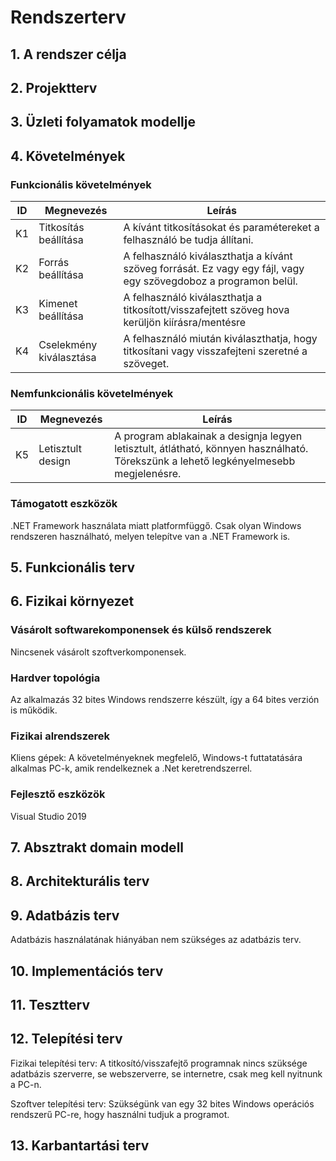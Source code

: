 # Rendszerterv
## 1. A rendszer célja
## 2. Projektterv
## 3. Üzleti folyamatok modellje
## 4. Követelmények

### Funkcionális követelmények

| ID | Megnevezés | Leírás |
| --- | --- | --- |
| K1 | Titkosítás beállítása | A kívánt titkosításokat és paramétereket a felhasználó be tudja állítani. |
| K2 | Forrás beállítása | A felhasználó kiválaszthatja a kívánt szöveg forrását. Ez vagy egy fájl, vagy egy szövegdoboz a programon belül. |
| K3 | Kimenet beállítása | A felhasználó kiválaszthatja a titkosított/visszafejtett szöveg hova kerüljön kiírásra/mentésre |
| K4 | Cselekmény kiválasztása | A felhasználó miután kiválaszthatja, hogy titkosítani vagy visszafejteni szeretné a szöveget. |

### Nemfunkcionális követelmények

| ID | Megnevezés | Leírás |
| --- | --- | --- |
| K5 | Letisztult design | A program ablakainak a designja legyen letisztult, átlátható, könnyen használható. Törekszünk a lehető legkényelmesebb megjelenésre.

### Támogatott eszközök
.NET Framework használata miatt platformfüggő.
Csak olyan Windows rendszeren használható, melyen telepítve van a .NET Framework is.

## 5. Funkcionális terv
## 6. Fizikai környezet

### Vásárolt softwarekomponensek és külső rendszerek
Nincsenek vásárolt szoftverkomponensek.
### Hardver topológia
Az alkalmazás 32 bites Windows rendszerre készült, így a 64 bites verzión is működik.
### Fizikai alrendszerek
Kliens gépek: A követelményeknek megfelelő, Windows-t futtatatására alkalmas PC-k, amik rendelkeznek a .Net keretrendszerrel.
### Fejlesztő eszközök
Visual Studio 2019

## 7. Absztrakt domain modell
## 8. Architekturális terv
## 9. Adatbázis terv

Adatbázis használatának hiányában nem szükséges az adatbázis terv.

## 10. Implementációs terv
## 11. Tesztterv
## 12. Telepítési terv

Fizikai telepítési terv: A titkosító/visszafejtő programnak nincs szüksége adatbázis szerverre, 
se webszerverre, se internetre, csak meg kell nyitnunk a PC-n.

Szoftver telepítési terv: Szükségünk van egy 32 bites Windows operációs rendszerű PC-re, 
hogy használni tudjuk a programot.

## 13. Karbantartási terv
